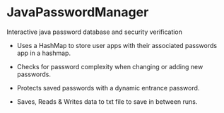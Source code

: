 # JavaPasswordManager


Interactive java password database and security verification

- Uses a HashMap to store user apps with their associated passwords app in a hashmap.

- Checks for password complexity when changing or adding new passwords.

- Protects saved passwords with a dynamic entrance password.

- Saves, Reads & Writes data to txt file to save in between runs.

